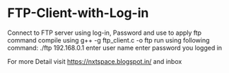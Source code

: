 # FTP-Client-with-Log-in
Connect to FTP server using log-in, Password and use to apply ftp command
compile using
g++ -g ftp_client.c -o ftp
run using following command:
./ftp 192.168.0.1
enter user name
enter password
you logged in


For more Detail visit https://nxtspace.blogspot.in/ and inbox
